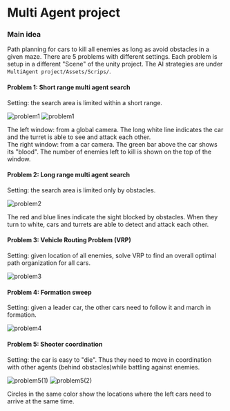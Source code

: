 # Multi Agent project  
### Main idea
Path planning for cars to kill all enemies as long as avoid obstacles in a given maze. There are 5 problems with different settings. Each problem is setup in a different "Scene" of the unity project. The AI strategies are under `MultiAgent project/Assets/Scrips/`.

#### Problem 1: Short range multi agent search
Setting: the search area is limited within a short range.

![problem1](https://drive.google.com/file/d/1HDNaPbqVCCHu6ON1-XfKaYZhfIhyjfYB/view?usp=sharing)
<img src="https://drive.google.com/file/d/1HDNaPbqVCCHu6ON1-XfKaYZhfIhyjfYB/view?usp=sharing" alt="problem1">

The left window: from a global camera. The long white line indicates the car and the turret is able to see and attack each other.  
The right window: from a car camera. The green bar above the car shows its "blood". The number of enemies left to kill is shown on the top of the window.

#### Problem 2: Long range multi agent search  
Setting: the search area is limited only by obstacles.

<img src="https://drive.google.com/file/d/1rYsF9VSvvAdrf0P5daN0T2n_9g7Qzwkw/view?usp=sharing" alt="problem2">

The red and blue lines indicate the sight blocked by obstacles. When they turn to white, cars and turrets are able to detect and attack each other.

#### Problem 3:  Vehicle Routing Problem (VRP)  
Setting: given location of all enemies, solve VRP to find an overall optimal path organization for all cars.

<img src="http://drive.google.com/uc?export=view&id=1eO88yhNXUfxAr0prFq8plIFfBi4uDjgs" alt="problem3">

#### Problem 4: Formation sweep  
Setting: given a leader car, the other cars need to follow it and march in formation.

<img src="https://drive.google.com/file/d/1nR0vgBa_N60VI1LSfOWX6Nye6aR3WMaF/view?usp=sharing" alt="problem4">

#### Problem 5: Shooter coordination  
Setting: the car is easy to "die". Thus they need to move in coordination with other agents (behind obstacles)while battling against enemies. 

<img src="https://drive.google.com/file/d/1lN3zAGIfSt63N0yzGDAIx-V5pbp8rstN/view?usp=sharing" alt="problem5(1)">
<img src="https://drive.google.com/file/d/10Lh0BbMn6aApHkRSgL-nuXaDEH0CqFcT/view?usp=sharing" alt="problem5(2)">

Circles in the same color show the locations where the left cars need to arrive at the same time. 
